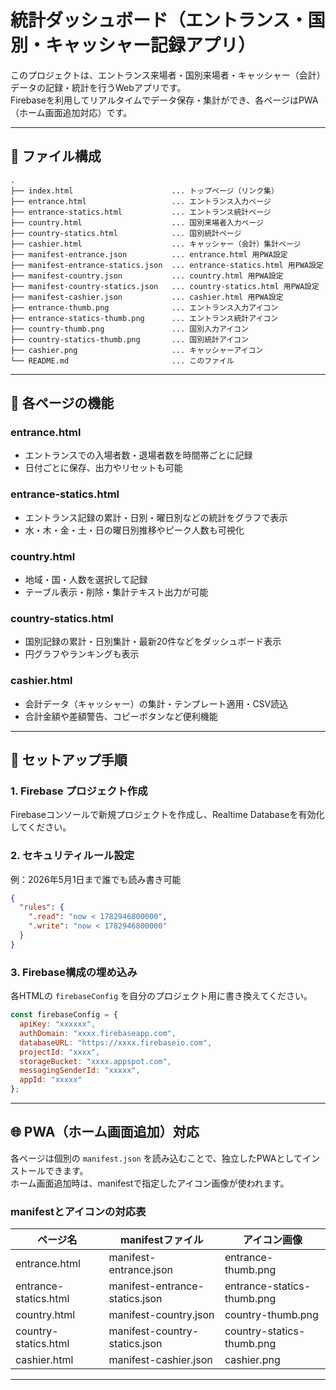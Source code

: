 # 統計ダッシュボード（エントランス・国別・キャッシャー記録アプリ）

このプロジェクトは、エントランス来場者・国別来場者・キャッシャー（会計）データの記録・統計を行うWebアプリです。  
Firebaseを利用してリアルタイムでデータ保存・集計ができ、各ページはPWA（ホーム画面追加対応）です。

---

## 📁 ファイル構成

```
.
├── index.html                      ... トップページ（リンク集）
├── entrance.html                   ... エントランス入力ページ
├── entrance-statics.html           ... エントランス統計ページ
├── country.html                    ... 国別来場者入力ページ
├── country-statics.html            ... 国別統計ページ
├── cashier.html                    ... キャッシャー（会計）集計ページ
├── manifest-entrance.json          ... entrance.html 用PWA設定
├── manifest-entrance-statics.json  ... entrance-statics.html 用PWA設定
├── manifest-country.json           ... country.html 用PWA設定
├── manifest-country-statics.json   ... country-statics.html 用PWA設定
├── manifest-cashier.json           ... cashier.html 用PWA設定
├── entrance-thumb.png              ... エントランス入力アイコン
├── entrance-statics-thumb.png      ... エントランス統計アイコン
├── country-thumb.png               ... 国別入力アイコン
├── country-statics-thumb.png       ... 国別統計アイコン
├── cashier.png                     ... キャッシャーアイコン
└── README.md                       ... このファイル
```

---

## 📱 各ページの機能

### entrance.html
- エントランスでの入場者数・退場者数を時間帯ごとに記録
- 日付ごとに保存、出力やリセットも可能

### entrance-statics.html
- エントランス記録の累計・日別・曜日別などの統計をグラフで表示
- 水・木・金・土・日の曜日別推移やピーク人数も可視化

### country.html
- 地域・国・人数を選択して記録
- テーブル表示・削除・集計テキスト出力が可能

### country-statics.html
- 国別記録の累計・日別集計・最新20件などをダッシュボード表示
- 円グラフやランキングも表示

### cashier.html
- 会計データ（キャッシャー）の集計・テンプレート適用・CSV読込
- 合計金額や差額警告、コピーボタンなど便利機能

---

## 🔧 セットアップ手順

### 1. Firebase プロジェクト作成  
Firebaseコンソールで新規プロジェクトを作成し、Realtime Databaseを有効化してください。

### 2. セキュリティルール設定

例：2026年5月1日まで誰でも読み書き可能
```json
{
  "rules": {
    ".read": "now < 1782946800000",
    ".write": "now < 1782946800000"
  }
}
```

### 3. Firebase構成の埋め込み

各HTMLの `firebaseConfig` を自分のプロジェクト用に書き換えてください。

```js
const firebaseConfig = {
  apiKey: "xxxxxx",
  authDomain: "xxxx.firebaseapp.com",
  databaseURL: "https://xxxx.firebaseio.com",
  projectId: "xxxx",
  storageBucket: "xxxx.appspot.com",
  messagingSenderId: "xxxxx",
  appId: "xxxxx"
};
```

---

## 🌐 PWA（ホーム画面追加）対応

各ページは個別の `manifest.json` を読み込むことで、独立したPWAとしてインストールできます。  
ホーム画面追加時は、manifestで指定したアイコン画像が使われます。

### manifestとアイコンの対応表

| ページ名                | manifestファイル                  | アイコン画像                 |
|-------------------------|-----------------------------------|------------------------------|
| entrance.html           | manifest-entrance.json            | entrance-thumb.png           |
| entrance-statics.html   | manifest-entrance-statics.json    | entrance-statics-thumb.png   |
| country.html            | manifest-country.json             | country-thumb.png            |
| country-statics.html    | manifest-country-statics.json     | country-statics-thumb.png    |
| cashier.html            | manifest-cashier.json             | cashier.png                  |

---
